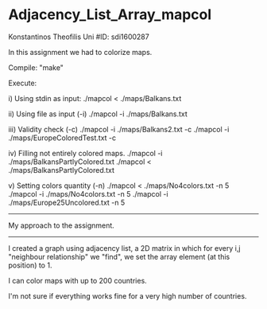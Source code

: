 # Adjacency_List_Array_mapcol
Konstantinos Theofilis
Uni #ID: sdi1600287

In this assignment we had to colorize maps. 

Compile: "make"

Execute:

i) Using stdin as input:
    ./mapcol < ./maps/Balkans.txt 

ii) Using file as input (-i)
    ./mapcol -i ./maps/Balkans.txt
    
iii) Validity check (-c)
    ./mapcol -i ./maps/Balkans2.txt -c
    ./mapcol -i ./maps/EuropeColoredTest.txt -c

iv) Filling not entirely colored maps. 
    ./mapcol -i ./maps/BalkansPartlyColored.txt 
    ./mapcol < ./maps/BalkansPartlyColored.txt 

v) Setting colors quantity (-n)
    ./mapcol < ./maps/No4colors.txt -n 5
    ./mapcol -i ./maps/No4colors.txt -n 5
    ./mapcol -i ./maps/Europe25Uncolored.txt -n 5

________________________________________________________________________________________________________________________

My approach to the assignment.

------------------------------

I created a graph using adjacency list, a 2D matrix in which for every i,j "neighbour relationship" 
we "find", we set the array element (at this position) to 1.

I can color maps with up to 200 countries.

I'm not sure if everything works fine for a very high number of countries.
